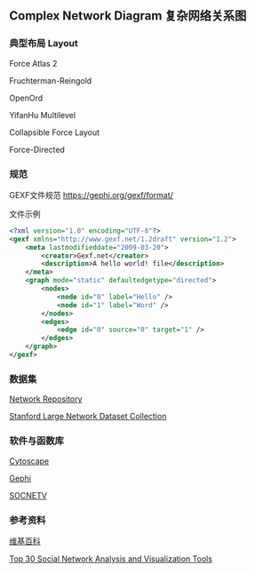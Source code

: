 ## Complex Network Diagram 复杂网络关系图



### 典型布局 Layout

Force Atlas 2

Fruchterman-Reingold

OpenOrd

YifanHu Multilevel

Collapsible Force Layout

Force-Directed

### 规范

GEXF文件规范 https://gephi.org/gexf/format/

文件示例

```xml
<?xml version="1.0" encoding="UTF-8"?>
<gexf xmlns="http://www.gexf.net/1.2draft" version="1.2">
    <meta lastmodifieddate="2009-03-20">
        <creator>Gexf.net</creator>
        <description>A hello world! file</description>
    </meta>
    <graph mode="static" defaultedgetype="directed">
        <nodes>
            <node id="0" label="Hello" />
            <node id="1" label="Word" />
        </nodes>
        <edges>
            <edge id="0" source="0" target="1" />
        </edges>
    </graph>
</gexf>
```



### 数据集

[Network Repository](http://networkrepository.com/)

[Stanford Large Network Dataset Collection](http://snap.stanford.edu/data/)

### 软件与函数库

[Cytoscape](https://cytoscape.org/)

[Gephi](https://gephi.org/)

[SOCNETV](https://socnetv.org/)

### 参考资料

[维基百科](https://en.wikipedia.org/wiki/Graph_drawing)

[Top 30 Social Network Analysis and Visualization Tools](https://www.kdnuggets.com/2015/06/top-30-social-network-analysis-visualization-tools.html)

